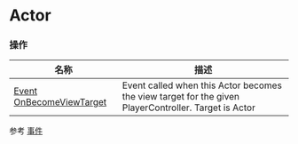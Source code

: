 # Actor

### 操作  
| 名称 | 描述 |
|--|--|
| [Event OnBecomeViewTarget](./event-on-become-view-target.md) | Event called when this Actor becomes the view target for the given PlayerController. Target is Actor |

参考
[事件](https://docs.unrealengine.com/4.27/zh-CN/ProgrammingAndScripting/Blueprints/UserGuide/Events/)